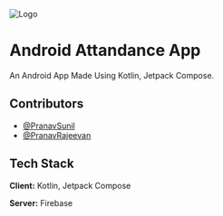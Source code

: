 
![Logo](https://res.cloudinary.com/startup-grind/image/upload/dpr_2.0,fl_sanitize/v1/gcs/platform-data-dsc/contentbuilder/logo_dark_stacked_KzUurne.png)


# Android Attandance App

An Android App Made Using Kotlin, Jetpack Compose.

## Contributors

- [@PranavSunil](https://github.com/PyPranav)
- [@PranavRajeevan](https://github.com/Tom-Mouse-p)


## Tech Stack

**Client:** Kotlin, Jetpack Compose

**Server:** Firebase

